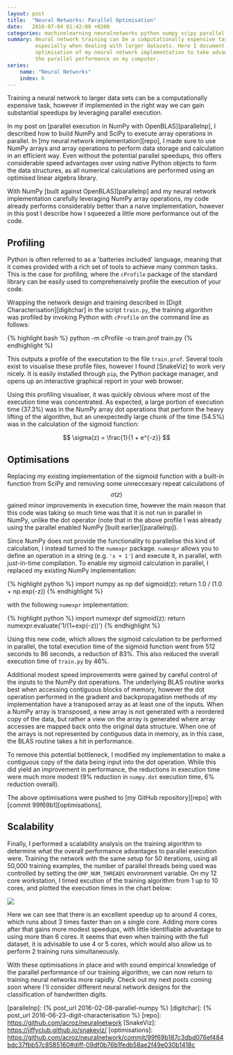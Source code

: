 ```yaml
---
layout: post
title:  "Neural Networks: Parallel Optimisation"
date:   2016-07-04 01:42:00 +0200
categories: machinelearning neuralnetworks python numpy scipy parallel
summary: Neural network training can be a computationally expensive task,
         especially when dealing with larger datasets. Here I document some
         optimisation of my neural network implementation to take advantage of
         the parallel performance on my computer.
series:
    name: "Neural Networks"
    index: 6
---
```


Training a neural network to larger data sets can be a computationally expensive
task, however if implemented in the right way we can gain substantial speedups
by leveraging parallel execution.

In my post on [parallel execution in NumPy with OpenBLAS][parallelnp], I
described how to build NumPy and SciPy to execute array operations in parallel.
In [my neural network implementation][repo], I made sure to use NumPy arrays
and array operations to perform data storage and calculation in an efficient
way. Even without the potential parallel speedups, this offers considerable
speed advantages over using native Python objects to form the data structures,
as all numerical calculations are performed using an optimised linear algebra
library.

With NumPy [built against OpenBLAS][parallelnp] and my neural network
implementation carefully leveraging NumPy array operations, my code already
performs considerably better than a naive implementation, however in this post I
describe how I squeezed a little more performance out of the code.

## Profiling

Python is often referred to as a 'batteries included' language, meaning that it
comes provided with a rich set of tools to achieve many common tasks. This is
the case for profiling, where the ``cProfile`` package of the standard library
can be easily used to comprehensively profile the execution of your code.

Wrapping the network design and training described in [Digit
Characterisation][digitchar] in the script ``train.py``, the training algorithm
was profiled by invoking Python with ``cProfile`` on the command line as
follows:

{% highlight bash %}
python -m cProfile -o train.prof train.py
{% endhighlight %}

This outputs a profile of the executation to the file ``train.prof``. Several
tools exist to visualise these profile files, however I found [SnakeViz] to work
very nicely. It is easily installed through ``pip``, the Python package manager,
and opens up an interactive graphical report in your web browser.

Using this profiling visualiser, it was quickly obvious where most of the
execution time was concentrated. As expected, a large portion of execution time
(37.3%) was in the NumPy array dot operations that perform the heavy lifting of
the algorithm, but an unexpectedly large chunk of the time (54.5%) was in the
calculation of the sigmoid function:

$$ \sigma(z) = \frac{1}{1 + e^{-z}} $$

## Optimisations

Replacing my existing implementation of the sigmoid function with a built-in
function from SciPy and removing some unneccesary repeat calculations of
$$\sigma(z)$$ gained minor improvements in execution time, however the main
reason that this code was taking so much time was that it is not run in parallel
in NumPy, unlike the dot operator (note that in the above profile I was already
using the parallel enabled NumPy [built earlier][parallelnp]).

Since NumPy does not provide the functionality to parallelise this kind of
calculation, I instead turned to the ``numexpr`` package. ``numexpr`` allows
you to define an operation in a string (e.g. ``'x + 1'``) and execute it, in
parallel, with just-in-time compilation. To enable my sigmoid calculation in
parallel, I replaced my existing NumPy implementation:

{% highlight python %}
import numpy as np
def sigmoid(z):
    return 1.0 / (1.0 + np.exp(-z))
{% endhighlight %}

with the following ``numexpr`` implementation:

{% highlight python %}
import numexpr
def sigmoid(z):
    return numexpr.evaluate('1/(1+exp(-z))')
{% endhighlight %}

Using this new code, which allows the sigmoid calculation to be performed in
parallel, the total execution time of the sigmoid function went from 512 seconds
to 86 seconds, a reduction of 83%. This also reduced the overall execution time
of ``train.py`` by 46%.

Additional modest speed improvements were gained by careful control of the
inputs to the NumPy dot operations. The underlying BLAS routine works best when
accessing contiguous blocks of memory, however the dot operation performed in
the gradient and backpropagation methods of my implementation have a transposed
array as at least one of the inputs. When a NumPy array is transposed, a new
array is not generated with a reordered copy of the data, but rather a view on
the array is generated where array accesses are mapped back onto the original
data structure. When one of the arrays is not represented by contiguous data in
memory, as in this case, the BLAS routine takes a hit in performance.

To remove this potential bottleneck, I modified my implementation to make a
contiguous copy of the data being input into the dot operation. While this did
yield an improvement in performance, the reductions in execution time were much
more modest (9% reduction in ``numpy.dot`` execution time, 6% reduction
overall).

The above optimisations were pushed to [my GitHub repository][repo] with [commit
99f69b1][optimisations].

## Scalability

Finally, I performed a scalability analysis on the training algorithm to
determine what the overall performance advantages to parallel execution were.
Training the network with the same setup for 50 iterations, using all 50,000
training examples, the number of parallel threads being used was controlled by
setting the ``OMP_NUM_THREADS`` environment variable. On my 12 core workstation,
I timed excution of the training algorithm from 1 up to 10 cores, and plotted
the execution times in the chart below:

<img class="centered" src="{{ site.baseurl }}public/nn/parallel-scaling.svg" />

Here we can see that there is an excellent speedup up to around 4 cores, which
runs about 3 times faster than on a single core. Adding more cores after that
gains more modest speedups, with little identifiable advantage to using more
than 6 cores. It seems that even when training with the full dataset, it is
advisable to use 4 or 5 cores, which would also allow us to perform 2 training
runs simultaneously.

With these optimisations in place and with sound empirical knowledge of the
parallel performance of our training algorithm, we can now return to training
neural networks more rapidly. Check out my next posts coming soon where I'll
consider different neural network designs for the classification of handwritten
digits.

[parallelnp]: {% post_url 2016-02-08-parallel-numpy %}
[digitchar]: {% post_url 2016-06-23-digit-characterisation %}
[repo]: https://github.com/acroz/neuralnetwork
[SnakeViz]: https://jiffyclub.github.io/snakeviz/
[optimisations]: https://github.com/acroz/neuralnetwork/commit/99f69b187c3dbd076ef484bdc37fbb57c8585160#diff-09df0b76b1fedb58ae2f49e030b1418c
